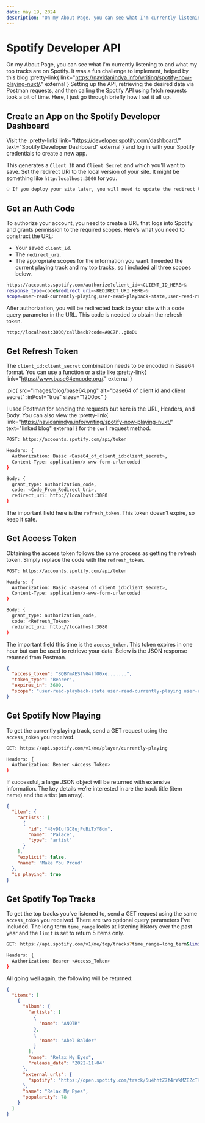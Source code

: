```yaml
---
date: may 19, 2024
description: "On my About Page, you can see what I'm currently listening to and what my top tracks are on Spotify. Setting up the API, retrieving the desired data via Postman requests, and then calling the Spotify API using fetch requests took a bit of time. Here, I just go through briefly how I set it all up."
---
```


# Spotify Developer API

On my About Page, you can see what I'm currently listening to and what my top tracks are on Spotify. It was a fun challenge to implement, helped by this blog :pretty-link{ link="https://navidanindya.info/writing/spotify-now-playing-nuxt/." external } Setting up the API, retrieving the desired data via Postman requests, and then calling the Spotify API using fetch requests took a bit of time. Here, I just go through briefly how I set it all up.

## Create an App on the Spotify Developer Dashboard

Visit the :pretty-link{ link="https://developer.spotify.com/dashboard/" text="Spotify Developer Dashboard" external } and log in with your Spotify credentials to create a new app.

This generates a `Client ID` and `Client Secret` and which you'll want to save. Set the redirect URI to the local version of your site. It might be something like `http:localhost:3000` for you.

```tex
💡 If you deploy your site later, you will need to update the redirect URI to match the deployed site's URL.
```

## Get an Auth Code

To authorize your account, you need to create a URL that logs into Spotify and grants permission to the required scopes. Here’s what you need to construct the URL:

- Your saved `client_id`.
- The `redirect_uri`.
- The appropriate scopes for the information you want. I needed the current playing track and my top tracks, so I included all three scopes below.

```bash
https://accounts.spotify.com/authorize?client_id=<CLIENT_ID_HERE>&
response_type=code&redirect_uri=<REDIRECT_URI_HERE>&
scope=user-read-currently-playing,user-read-playback-state,user-read-recently-played,user-top-read
```

After authorization, you will be redirected back to your site with a code query parameter in the URL. This code is needed to obtain the refresh token.

```bash
http://localhost:3000/callback?code=AQC7P..gBoDU
```

## Get Refresh Token

The `client_id:client_secret` combination needs to be encoded in Base64 format. You can use a function or a site like :pretty-link{ link="https://www.base64encode.org/." external }

:pic{ src="images/blog/base64.png" alt="base64 of client id and client secret" :inPost="true" sizes="1200px" }

I used Postman for sending the requests but here is the URL, Headers, and Body. You can also view the :pretty-link{ link="https://navidanindya.info/writing/spotify-now-playing-nuxt/" text="linked blog" external } for the `curl` request method.

```bash
POST: https://accounts.spotify.com/api/token

Headers: {
  Authorization: Basic <Base64_of_client_id:client_secret>,
  Content-Type: application/x-www-form-urlencoded
}

Body: {
  grant_type: authorization_code,
  code: <Code_From_Redirect_Uri>,
  redirect_uri: http://localhost:3080
}
```

The important field here is the `refresh_token`. This token doesn’t expire, so keep it safe.

## Get Access Token

Obtaining the access token follows the same process as getting the refresh token. Simply replace the code with the `refresh_token`.

```bash
POST: https://accounts.spotify.com/api/token

Headers: {
  Authorization: Basic <Base64_of_client_id:client_secret>,
  Content-Type: application/x-www-form-urlencoded
}

Body: {
  grant_type: authorization_code,
  code: <Refresh_Token>
  redirect_uri: http://localhost:3080
}
```

The important field this time is the `access_token`. This token expires in one hour but can be used to retrieve your data. Below is the JSON response returned from Postman.

```json
{
  "access_token": "BQBYmAESfVG4lfO0xe.......",
  "token_type": "Bearer",
  "expires_in": 3600,
  "scope": "user-read-playback-state user-read-currently-playing user-read-recently-played user-top-read"
}
```

## Get Spotify Now Playing

To get the currently playing track, send a GET request using the `access_token` you received.

```bash
GET: https://api.spotify.com/v1/me/player/currently-playing

Headers: {
  Authorization: Bearer <Access_Token>
}
```

If successful, a large JSON object will be returned with extensive information. The key details we’re interested in are the track title (item name) and the artist (an array).

```json
{
  "item": {
    "artists": [
      {
        "id": "48vDIufGC8ujPuBiTxY8dm",
        "name": "Palace",
        "type": "artist"
      }
    ],
    "explicit": false,
    "name": "Make You Proud"
  },
  "is_playing": true
}
```

## Get Spotify Top Tracks

To get the top tracks you've listened to, send a GET request using the same `access_token` you received. There are two optional query parameters I've included. The long term `time_range` looks at listening history over the past year and the `limit` is set to return 5 items only.

```bash
GET: https://api.spotify.com/v1/me/top/tracks?time_range=long_term&limit=5

Headers: {
  Authorization: Bearer <Access_Token>
}
```

All going well again, the following will be returned:

```json
{
  "items": [
    {
      "album": {
        "artists": [
          {
            "name": "ANOTR"
          },
          {
            "name": "Abel Balder"
          }
        ],
        "name": "Relax My Eyes",
        "release_date": "2022-11-04"
      },
      "external_urls": {
        "spotify": "https://open.spotify.com/track/5u4hhtZ7f4rWkMZEZcTKrH"
      },
      "name": "Relax My Eyes",
      "popularity": 78
    }
  ]
}
```
